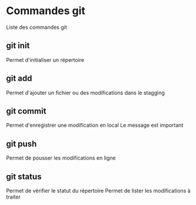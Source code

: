 # Commandes git

Liste des commandes git

## git init
Permet d'initialiser un répertoire

## git add
Permet d'ajouter un fichier ou des modifications dans le stagging

## git commit
Permet d'enregistrer une modification en local
Le message est important

## git push
Permet de pousser les modifications en ligne

## git status 
Permet de vérifier le statut du répertoire
Permet de lister les modifications à traiter